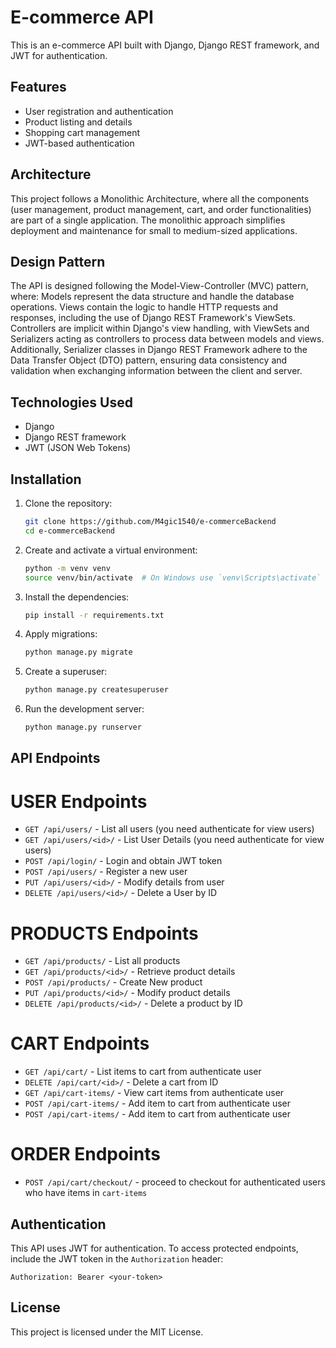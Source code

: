 # E-commerce API

This is an e-commerce API built with Django, Django REST framework, and JWT for authentication.

## Features

- User registration and authentication
- Product listing and details
- Shopping cart management
- JWT-based authentication

## Architecture

This project follows a Monolithic Architecture, where all the components (user management, product management, cart, and order functionalities) are part of a single application. The monolithic approach simplifies deployment and maintenance for small to medium-sized applications.

## Design Pattern

The API is designed following the Model-View-Controller (MVC) pattern, where:
Models represent the data structure and handle the database operations.
Views contain the logic to handle HTTP requests and responses, including the use of Django REST Framework's ViewSets.
Controllers are implicit within Django's view handling, with ViewSets and Serializers acting as controllers to process data between models and views.
Additionally, Serializer classes in Django REST Framework adhere to the Data Transfer Object (DTO) pattern, ensuring data consistency and validation when exchanging information between the client and server.

## Technologies Used

- Django
- Django REST framework
- JWT (JSON Web Tokens)

## Installation

1. Clone the repository:
    ```bash
    git clone https://github.com/M4gic1540/e-commerceBackend
    cd e-commerceBackend
    ```

2. Create and activate a virtual environment:
    ```bash
    python -m venv venv
    source venv/bin/activate  # On Windows use `venv\Scripts\activate`
    ```

3. Install the dependencies:
    ```bash
    pip install -r requirements.txt
    ```

4. Apply migrations:
    ```bash
    python manage.py migrate
    ```

5. Create a superuser:
    ```bash
    python manage.py createsuperuser
    ```

6. Run the development server:
    ```bash
    python manage.py runserver
    ```

## API Endpoints

# USER Endpoints
- `GET /api/users/` -  List all users (you need authenticate for view users)
- `GET /api/users/<id>/` - List User Details (you need authenticate for view users)
- `POST /api/login/` - Login and obtain JWT token
- `POST /api/users/` - Register a new user
- `PUT /api/users/<id>/` - Modify details from user 
- `DELETE /api/users/<id>/` - Delete a User by ID

# PRODUCTS Endpoints
- `GET /api/products/` - List all products
- `GET /api/products/<id>/` - Retrieve product details
- `POST /api/products/` - Create New product
- `PUT /api/products/<id>/` - Modify product details
- `DELETE /api/products/<id>/` - Delete a product by ID

# CART Endpoints
- `GET /api/cart/` - List items to cart from authenticate user
- `DELETE /api/cart/<id>/` - Delete a cart from ID
- `GET /api/cart-items/` - View cart items from authenticate user
- `POST /api/cart-items/` - Add item to cart from authenticate user
- `POST /api/cart-items/` - Add item to cart from authenticate user

# ORDER Endpoints

- `POST /api/cart/checkout/` - proceed to checkout for authenticated users who have items in `cart-items`


## Authentication

This API uses JWT for authentication. To access protected endpoints, include the JWT token in the `Authorization` header:

```
Authorization: Bearer <your-token>
```

## License

This project is licensed under the MIT License.

